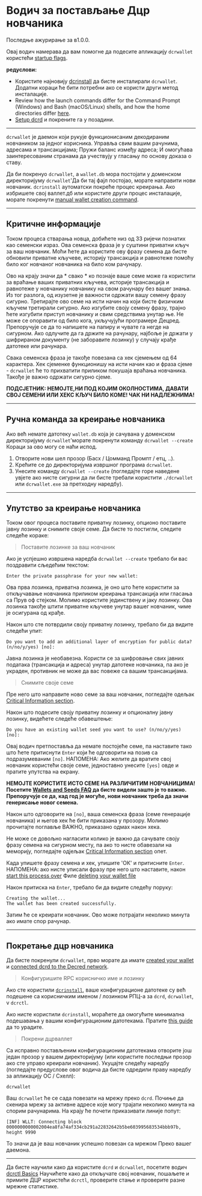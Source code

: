 # Водич за постављање Дцр новчаника 

Последње ажурирање за в1.0.0.

Овај водич намерава да вам помогне да подесите апликацију `dcrwallet` користећи [startup flags](/getting-started/startup-basics.md#startup-command-flags). 

**редуслови:**

- Користите најновију [dcrinstall](/getting-started/user-guides/cli-installation.md) да бисте инсталирали `dcrwallet`. Додатни кораци ће бити потребни ако се користи други метод инсталације.
- Review how the launch commands differ for the Command Prompt (Windows) and Bash (macOS/Linux) shells, and how the home directories differ [here](/getting-started/cli-differences.md).
- [Setup dcrd](/getting-started/user-guides/dcrd-setup.md) и покрените га у позадини.

---

`dcrwallet` је даемон који рукује функционисаним декодираним новчаником за једног корисника. Управља свим вашим рачунима, адресама и трансакцијама; Пружи баланс између адреса; И омогућава заинтересованим странама да учествују у гласању по основу доказа о ставу.

Да би покренуо `dcrwallet`, a `wallet.db` мора постојати у доменском директоријуму `dcrwallet`'Да би тај фајл постојао, морате направити нови новчаник. `dcrinstall` аутоматски покреће процес креирања. Ако избришете свој валлет.дб или користите други процес инсталације, морате покренути [manual wallet creation command](#manual-wallet-creation-command).

---

## Критичне информације 

Током процеса стварања новца, добићете низ од 33 ријечи познатих као семенски израз. Ова семенска фраза је у суштини приватни кључ за ваш новчаник. Моћи ћете да користите ову фразу семена да бисте обновили приватне кључеве, историју трансакција и равнотеже помоћу било ког новчаног новчаника на било ком рачунару.

Ово на крају значи да * свако * ко познаје ваше семе може га користити за враћање ваших приватних кључева, историје трансакција и равнотеже у новчанику новчанику на свом рачунару без вашег знања. Из тог разлога, од изузетне је важности одржати вашу семену фразу сигурно. Третирајте ово семе на исти начин на који бисте физичким кључем третирали сигурно. Ако изгубите своју семену фразу, трајно ћете изгубити приступ новчанику и свим средствима унутар ње. Не може се опоравити од било кога, укључујући програмере Децред. Препоручује се да то напишете на папиру и чувате га негде на сигурном. Ако одлучите да га држите на рачунару, најбоље је држати у шифрираном документу (не заборавите лозинку) у случају крађе датотеке или рачунара.

Свака семенска фраза је такође повезана са хек сјемењем од 64 карактера. Хек сјеменке функционишу на исти начин као и фраза сјеме - `dcrwallet` ће то прихватити приликом покушаја враћања новчаника. Такође је важно одржати сигурно сјеме.

**ПОДСЈЕТНИК: НЕМОЈТЕ,НИ ПОД КОЈИМ ОКОЛНОСТИМА, ДАВАТИ СВОЈ СЕМЕНИ ИЛИ ХЕКС КЉУЧ БИЛО КОМЕ! ЧАК НИ НАДЛЕЖНИМА!**

---

## Ручна команда за креирање новчаника 

Ако већ немате датотеку `wallet.db` која је сачувана у доменском директоријуму `dcrwallet`'морате покренути команду `dcrwallet --create` Кораци за ово могу се наћи испод. 

1. Отворите нови шел прозор (Басх / Цомманд Промпт / етц, ..).
2. Крећите се до директоријума извршног програма `dcrwallet`.
3. Унесите команду `dcrwallet --create` (погледајте горе наведене увјете ако нисте сигурни да ли бисте требали користити `./dcrwallet` или `dcrwallet.exe` за претходну наредбу). 

---

## Упутство за креирање новчаника 

Током овог процеса поставите приватну лозинку, опционо поставите јавну лозинку и снимите своје семе. Да бисте то постигли, следите следеће кораке:

> Поставите лозинке за ваш новчаник

Ако је успјешно извршена наредба `dcrwallet --create` требало би вас поздравити сљедећим текстом:

```no-highlight
Enter the private passphrase for your new wallet:
```

Ова прва лозинка, приватна лозинка, је оно што ћете користити за откључавање новчаника приликом креирања трансакција или гласања са Прув оф стејком. Молимо користите јединствену и јаку лозинку. Ова лозинка такође штити приватне кључеве унутар вашег новчаник, чиме је осигурана од крађе.

Након што сте потврдили своју приватну лозинку, требало би да видите следећи упит:

```no-highlight
Do you want to add an additional layer of encryption for public data? (n/no/y/yes) [no]:
```

Јавна лозинка је необавезна. Користи се за шифровање свих јавних података (трансакција и адреса) унутар датотеке новчаника, па ако је украден, противник не може да вас повеже са вашим трансакцијама. 

> Снимите своје семе

Пре него што направите ново семе за ваш новчаник, погледајте одељак [Critical Information section](/getting-started/user-guides/dcrwallet-setup.md#critical-information).

Након што подесите своју приватну лозинку и опционалну јавну лозинку, видећете следеће обавештење:

```no-highlight
Do you have an existing wallet seed you want to use? (n/no/y/yes) [no]:
```

Овај водич претпоставља да немате постојеће семе, па наставите тако што ћете притиснути `Enter` који ће одговорити на позив са подразумеваним `[no]`. НАПОМЕНА: Ако желите да вратите свој новчаник користећи своје семе, једноставно унесите `[yes]` овде и пратите упутства на екрану.

<i class="fa fa-exclamation-triangle"></i> **НЕМОЈТЕ КОРИСТИТЕ ИСТО СЕМЕ НА РАЗЛИЧИТИМ НОВЧАНИЦИМА! Посетите [Wallets and Seeds FAQ](/faq/wallets-and-seeds.md#3-can-i-run-multiple-wallets)  да бисте видели зашто је то важно. Препоручује се да, кад год је могуће, нови новчаник треба да значи генерисање новог семена.** 

Након што одговорите на `[no]`, ваша семенска фраза (семе генерације новчаника) и његов хек ће бити приказана у прозору. Молимо прочитајте поглавље ВАЖНО, приказано одмах након хека.

Не може се довољно нагласити колико је важно да сачувате своју фразу семена на сигурном месту, па ако то нисте обавезали на меморију, погледајте одјељак [Critical Information section](/getting-started/user-guides/dcrwallet-setup.md#critical-information) опет.

Када упишете фразу семена и хек, упишите 'ОК' и притисните `Enter`. НАПОМЕНА: ако нисте уписали фразу пре него што наставите, након [start this process over](/getting-started/user-guides/dcrwallet-setup.md#create-a-new-wallet) Филе [deleting your wallet file](/advanced/deleting-your-wallet.md)

Након притиска на `Enter`, требало би да видите следећу поруку:

```no-highlight
Creating the wallet...
The wallet has been created successfully.
```

Затим ће се креирати новчаник. Ово може потрајати неколико минута ако имате спор рачунар.

---

## Покретање дцр новчаника 

Да бисте покренули `dcrwallet`, прво морате да имате [created your wallet](#wallet-creation-walkthrough) и
[connected dcrd to the Decred network](/getting-started/user-guides/dcrd-setup.md#connect-to-the-decred-network).

> Конфигуришите RPC корисничко име и лозинку

Ако сте користили [`dcrinstall`](/getting-started/user-guides/cli-installation.md),  ваше конфигурационе датотеке су већ подешене са корисничким именом / лозинком РПЦ-а за `dcrd`, `dcrwallet`, v `dcrctl`.

Ако нисте користили `dcrinstall`, мораћете да омогућите минимална подешавања у вашим конфигурационим датотекама. Пратите [this guide](/advanced/manual-cli-install.md#minimum-configuration) да то урадите.

> Покрени дцрваллет 

Са исправно постављеним конфигурационим датотекама отворите још један прозор у вашем директоријуму (или користите последњи прозор ако сте управо креирали новчаник). Укуцајте следећу наредбу (погледајте предуслове овог водича да бисте одредили праву наредбу за апликацију ОС / Схелл):

```no-highlight
dcrwallet
```

Ваш `dcrwallet` ће се сада повезати на мрежу преко `dcrd`. Почиње да скенира мрежу за активне адресе које могу трајати неколико минута на спорим рачунарима. На крају ће почети приказивати линије попут:

```no-highlight
[INF] WLLT: Connecting block 0000000000002004ea8fa74af334cb291a22832642b5be603995683534bbb97b, height 9990
```

То значи да је ваш новчаник успешно повезан са мрежом
Преко вашег даемона.

---

Да бисте научили како да користите `dcrd` и  `dcrwallet`, посетите водич [dcrctl Basics](/getting-started/user-guides/dcrctl-basics.md) Научићете како да откључате свој новчаник, пошаљете и примите ДЦР користећи `dcrctl`, проверите стање и проверите разне мрежне статистике.
